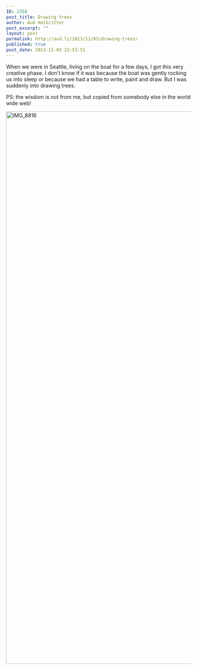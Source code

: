 ```yaml
---
ID: 2358
post_title: Drawing trees
author: Aud Halbritter
post_excerpt: ""
layout: post
permalink: http://aud.li/2013/11/03/drawing-trees/
published: true
post_date: 2013-11-03 22:53:51
---
```

When we were in Seattle, living on the boat for a few days, I got this very creative phase. I don't know if it was because the boat was gently rocking us into sleep or because we had a table to write, paint and draw. But I was suddenly into drawing trees.

PS: the wisdom is not from me, but copied from somebody else in the world wide web!

<a href="http://aud.li/wp-content/uploads/2013/11/IMG_8816.jpg"><img class="alignnone size-full wp-image-2359" alt="IMG_8816" src="http://aud.li/wp-content/uploads/2013/11/IMG_8816.jpg" width="1000" height="1500" /></a>

&nbsp;